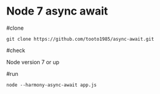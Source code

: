 ﻿Node 7 async await
=============================

#clone

```
git clone https://github.com/tooto1985/async-await.git
```

#check

Node version 7 or up

#run

```
node --harmony-async-await app.js
```